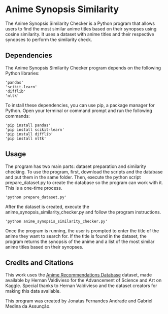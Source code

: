 # Anime Synopsis Similarity

The Anime Synopsis Similarity Checker is a Python program that allows users to find the most similar anime titles based on their synopses using cosine similarity. It uses a dataset with anime titles and their respective synopses to perform the similarity check.

## Dependencies
The Anime Synopsis Similarity Checker program depends on the following Python libraries:

    'pandas'
    'scikit-learn' 
    'difflib'
    'nltk'

To install these dependencies, you can use pip, a package manager for Python. Open your terminal or command prompt and run the following commands:

    'pip install pandas'
    'pip install scikit-learn'
    'pip install difflib'
    'pip install nltk'

## Usage
The program has two main parts: dataset preparation and similarity checking. To use the program, first, download the scripts and the database and put them in the same folder. Then, execute the python script prepare_dataset.py to create the database so the program can work with it. This is a one-time process.
    
    'python prepare_dataset.py'
   
After the dataset is created, execute the anime_synopsis_similarity_checker.py and follow the program instructions.
    
    'python anime_synopsis_similarity_checker.py'
    
Once the program is running, the user is prompted to enter the title of the anime they want to search for. If the title is found in the dataset, the program returns the synopsis of the anime and a list of the most similar anime titles based on their synopses.

## Credits and Citations 
This work uses the [Anime Recommendations Database](https://www.kaggle.com/datasets/hernan4444/anime-recommendation-database-2020) dataset, made available by Hernan Valdivieso for the Advancement of Science and Art on Kaggle. Special thanks to Hernan Valdivieso and the dataset creators for making this data available.

This program was created by Jonatas Fernandes Andrade and Gabriel Medina da Assunção.